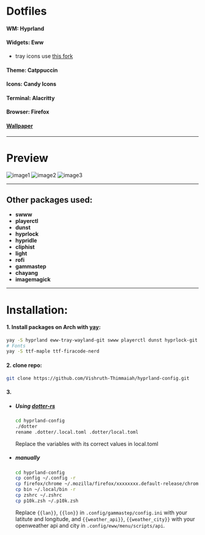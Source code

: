# Dotfiles

#### WM: Hyprland
#### Widgets: Eww
* tray icons use [this fork](https://github.com/ralismark/eww/tree/tray-3)
#### Theme: Catppuccin
#### Icons: Candy Icons
#### Terminal: Alacritty
#### Browser: Firefox

#### [Wallpaper](https://sh.reddit.com/r/wallpaper/comments/17prscu/city_train_3840x2160/?utm_source=share&utm_medium=web3x&utm_name=web3xcss&utm_term=1&utm_content=share_button)

---
# Preview
![image1](https://github.com/Vishruth-Thimmaiah/hyprland-config/assets/111981004/bcd8f451-d77c-4ebe-a4ef-ca5aee8f62ec)
![image2](https://github.com/Vishruth-Thimmaiah/hyprland-config/assets/111981004/6375730d-2b94-495d-aef4-50d2ac5ad030)
![image3](https://github.com/Vishruth-Thimmaiah/hyprland-config/assets/111981004/e4e3d42c-9af9-4cb3-a9de-0402f0380470)

---

## Other packages used:

* **swww**
* **playerctl**
* **dunst**
* **hyprlock**
* **hypridle**
* **cliphist**
* **light**
* **rofi**
* **gammastep**
* **chayang**
* **imagemagick**

---

# Installation:

#### 1. Install packages on Arch with [yay](https://github.com/Jguer/yay):
```bash
yay -S hyprland eww-tray-wayland-git swww playerctl dunst hyprlock-git hypridle-git cliphist light rofi-lbonn-wayland chayang gammastep imagemagick
# Fonts
yay -S ttf-maple ttf-firacode-nerd
```
#### 2. clone repo:
```bash
git clone https://github.com/Vishruth-Thimmaiah/hyprland-config.git
```
#### 3.
- ##### Using [dotter-rs](https://github.com/SuperCuber/dotter)
    ```bash
    cd hyprland-config
    ./dotter
    rename .dotter/.local.toml .dotter/local.toml
    ```
    Replace the variables with its correct values in local.toml
- ##### manually
    ```bash
    cd hyprland-config
    cp config ~/.config -r
    cp firefox/chrome ~/.mozilla/firefox/xxxxxxxx.default-release/chrome/ -r # replace xxxxxxxx with the respective directory name
    cp bin ~/.local/bin -r
    cp zshrc ~/.zshrc
    cp p10k.zsh ~/.p10k.zsh
    ```
    Replace ```{{lan}}```, ```{{lon}}``` in ```.config/gammastep/config.ini``` with your latitute and longitude, and ```{{weather_api}}```, ```{{weather_city}}``` with your openweather api and city in ```.config/eww/menu/scripts/api```.
